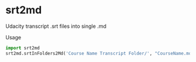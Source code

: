 # srt2md
Udacity transcript .srt files into single .md

Usage
```python
import srt2md
srt2md.srtInFolders2Md('Course Name Transcript Folder/', "CourseName.md")
```
